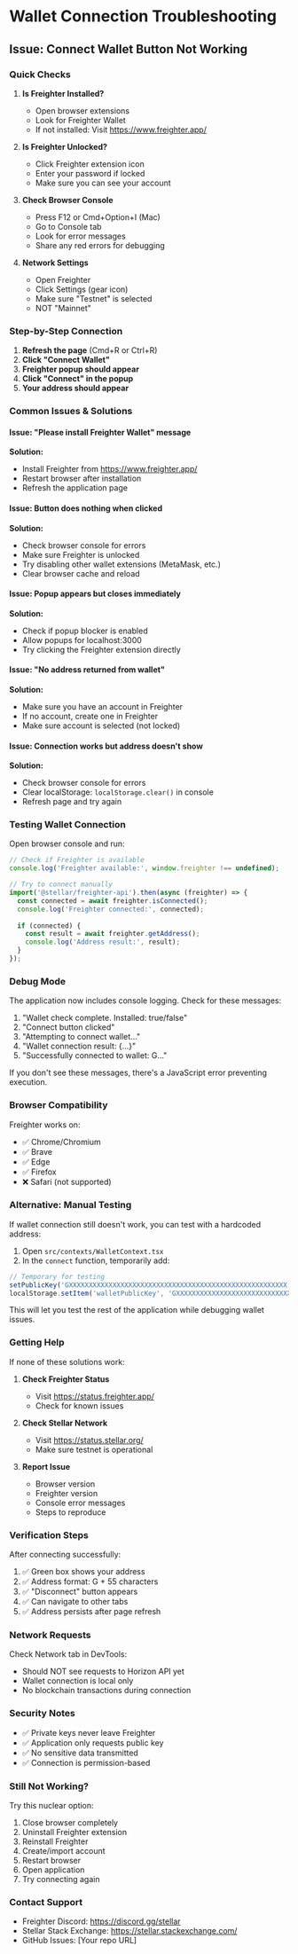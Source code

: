 # Wallet Connection Troubleshooting

## Issue: Connect Wallet Button Not Working

### Quick Checks

1. **Is Freighter Installed?**
   - Open browser extensions
   - Look for Freighter Wallet
   - If not installed: Visit https://www.freighter.app/

2. **Is Freighter Unlocked?**
   - Click Freighter extension icon
   - Enter your password if locked
   - Make sure you can see your account

3. **Check Browser Console**
   - Press F12 or Cmd+Option+I (Mac)
   - Go to Console tab
   - Look for error messages
   - Share any red errors for debugging

4. **Network Settings**
   - Open Freighter
   - Click Settings (gear icon)
   - Make sure "Testnet" is selected
   - NOT "Mainnet"

### Step-by-Step Connection

1. **Refresh the page** (Cmd+R or Ctrl+R)
2. **Click "Connect Wallet"**
3. **Freighter popup should appear**
4. **Click "Connect" in the popup**
5. **Your address should appear**

### Common Issues & Solutions

#### Issue: "Please install Freighter Wallet" message
**Solution:**
- Install Freighter from https://www.freighter.app/
- Restart browser after installation
- Refresh the application page

#### Issue: Button does nothing when clicked
**Solution:**
- Check browser console for errors
- Make sure Freighter is unlocked
- Try disabling other wallet extensions (MetaMask, etc.)
- Clear browser cache and reload

#### Issue: Popup appears but closes immediately
**Solution:**
- Check if popup blocker is enabled
- Allow popups for localhost:3000
- Try clicking the Freighter extension directly

#### Issue: "No address returned from wallet"
**Solution:**
- Make sure you have an account in Freighter
- If no account, create one in Freighter
- Make sure account is selected (not locked)

#### Issue: Connection works but address doesn't show
**Solution:**
- Check browser console for errors
- Clear localStorage: `localStorage.clear()` in console
- Refresh page and try again

### Testing Wallet Connection

Open browser console and run:

```javascript
// Check if Freighter is available
console.log('Freighter available:', window.freighter !== undefined);

// Try to connect manually
import('@stellar/freighter-api').then(async (freighter) => {
  const connected = await freighter.isConnected();
  console.log('Freighter connected:', connected);
  
  if (connected) {
    const result = await freighter.getAddress();
    console.log('Address result:', result);
  }
});
```

### Debug Mode

The application now includes console logging. Check for these messages:

1. "Wallet check complete. Installed: true/false"
2. "Connect button clicked"
3. "Attempting to connect wallet..."
4. "Wallet connection result: {...}"
5. "Successfully connected to wallet: G..."

If you don't see these messages, there's a JavaScript error preventing execution.

### Browser Compatibility

Freighter works on:
- ✅ Chrome/Chromium
- ✅ Brave
- ✅ Edge
- ✅ Firefox
- ❌ Safari (not supported)

### Alternative: Manual Testing

If wallet connection still doesn't work, you can test with a hardcoded address:

1. Open `src/contexts/WalletContext.tsx`
2. In the `connect` function, temporarily add:
```typescript
// Temporary for testing
setPublicKey('GXXXXXXXXXXXXXXXXXXXXXXXXXXXXXXXXXXXXXXXXXXXXXXXXXXXXXXX');
localStorage.setItem('walletPublicKey', 'GXXXXXXXXXXXXXXXXXXXXXXXXXXXXXXXXXXXXXXXXXXXXXXXXXXXXXXX');
```

This will let you test the rest of the application while debugging wallet issues.

### Getting Help

If none of these solutions work:

1. **Check Freighter Status**
   - Visit https://status.freighter.app/
   - Check for known issues

2. **Check Stellar Network**
   - Visit https://status.stellar.org/
   - Make sure testnet is operational

3. **Report Issue**
   - Browser version
   - Freighter version
   - Console error messages
   - Steps to reproduce

### Verification Steps

After connecting successfully:

1. ✅ Green box shows your address
2. ✅ Address format: G + 55 characters
3. ✅ "Disconnect" button appears
4. ✅ Can navigate to other tabs
5. ✅ Address persists after page refresh

### Network Requests

Check Network tab in DevTools:
- Should NOT see requests to Horizon API yet
- Wallet connection is local only
- No blockchain transactions during connection

### Security Notes

- ✅ Private keys never leave Freighter
- ✅ Application only requests public key
- ✅ No sensitive data transmitted
- ✅ Connection is permission-based

### Still Not Working?

Try this nuclear option:

1. Close browser completely
2. Uninstall Freighter extension
3. Reinstall Freighter
4. Create/import account
5. Restart browser
6. Open application
7. Try connecting again

### Contact Support

- Freighter Discord: https://discord.gg/stellar
- Stellar Stack Exchange: https://stellar.stackexchange.com/
- GitHub Issues: [Your repo URL]
